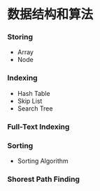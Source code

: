 # 数据结构和算法

### Storing
- Array
- Node

### Indexing
- Hash Table
- Skip List
- Search Tree

### Full-Text Indexing

### Sorting
- Sorting Algorithm

### Shorest Path Finding
